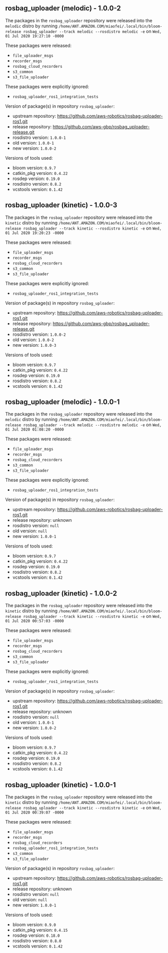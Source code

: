 ## rosbag_uploader (melodic) - 1.0.0-2

The packages in the `rosbag_uploader` repository were released into the `melodic` distro by running `/home/ANT.AMAZON.COM/miaofei/.local/bin/bloom-release rosbag_uploader --track melodic --rosdistro melodic -e` on `Wed, 01 Jul 2020 19:27:10 -0000`

These packages were released:
- `file_uploader_msgs`
- `recorder_msgs`
- `rosbag_cloud_recorders`
- `s3_common`
- `s3_file_uploader`

These packages were explicitly ignored:
- `rosbag_uploader_ros1_integration_tests`

Version of package(s) in repository `rosbag_uploader`:

- upstream repository: https://github.com/aws-robotics/rosbag-uploader-ros1.git
- release repository: https://github.com/aws-gbp/rosbag_uploader-release.git
- rosdistro version: `1.0.0-1`
- old version: `1.0.0-1`
- new version: `1.0.0-2`

Versions of tools used:

- bloom version: `0.9.7`
- catkin_pkg version: `0.4.22`
- rosdep version: `0.19.0`
- rosdistro version: `0.8.2`
- vcstools version: `0.1.42`


## rosbag_uploader (kinetic) - 1.0.0-3

The packages in the `rosbag_uploader` repository were released into the `kinetic` distro by running `/home/ANT.AMAZON.COM/miaofei/.local/bin/bloom-release rosbag_uploader --track kinetic --rosdistro kinetic -e` on `Wed, 01 Jul 2020 19:20:23 -0000`

These packages were released:
- `file_uploader_msgs`
- `recorder_msgs`
- `rosbag_cloud_recorders`
- `s3_common`
- `s3_file_uploader`

These packages were explicitly ignored:
- `rosbag_uploader_ros1_integration_tests`

Version of package(s) in repository `rosbag_uploader`:

- upstream repository: https://github.com/aws-robotics/rosbag-uploader-ros1.git
- release repository: https://github.com/aws-gbp/rosbag_uploader-release.git
- rosdistro version: `1.0.0-2`
- old version: `1.0.0-2`
- new version: `1.0.0-3`

Versions of tools used:

- bloom version: `0.9.7`
- catkin_pkg version: `0.4.22`
- rosdep version: `0.19.0`
- rosdistro version: `0.8.2`
- vcstools version: `0.1.42`


## rosbag_uploader (melodic) - 1.0.0-1

The packages in the `rosbag_uploader` repository were released into the `melodic` distro by running `/home/ANT.AMAZON.COM/miaofei/.local/bin/bloom-release rosbag_uploader --track melodic --rosdistro melodic -e` on `Wed, 01 Jul 2020 01:08:20 -0000`

These packages were released:
- `file_uploader_msgs`
- `recorder_msgs`
- `rosbag_cloud_recorders`
- `s3_common`
- `s3_file_uploader`

These packages were explicitly ignored:
- `rosbag_uploader_ros1_integration_tests`

Version of package(s) in repository `rosbag_uploader`:

- upstream repository: https://github.com/aws-robotics/rosbag-uploader-ros1.git
- release repository: unknown
- rosdistro version: `null`
- old version: `null`
- new version: `1.0.0-1`

Versions of tools used:

- bloom version: `0.9.7`
- catkin_pkg version: `0.4.22`
- rosdep version: `0.19.0`
- rosdistro version: `0.8.2`
- vcstools version: `0.1.42`


## rosbag_uploader (kinetic) - 1.0.0-2

The packages in the `rosbag_uploader` repository were released into the `kinetic` distro by running `/home/ANT.AMAZON.COM/miaofei/.local/bin/bloom-release rosbag_uploader --track kinetic --rosdistro kinetic -e` on `Wed, 01 Jul 2020 00:57:03 -0000`

These packages were released:
- `file_uploader_msgs`
- `recorder_msgs`
- `rosbag_cloud_recorders`
- `s3_common`
- `s3_file_uploader`

These packages were explicitly ignored:
- `rosbag_uploader_ros1_integration_tests`

Version of package(s) in repository `rosbag_uploader`:

- upstream repository: https://github.com/aws-robotics/rosbag-uploader-ros1.git
- release repository: unknown
- rosdistro version: `null`
- old version: `1.0.0-1`
- new version: `1.0.0-2`

Versions of tools used:

- bloom version: `0.9.7`
- catkin_pkg version: `0.4.22`
- rosdep version: `0.19.0`
- rosdistro version: `0.8.2`
- vcstools version: `0.1.42`


## rosbag_uploader (kinetic) - 1.0.0-1

The packages in the `rosbag_uploader` repository were released into the `kinetic` distro by running `/home/ANT.AMAZON.COM/miaofei/.local/bin/bloom-release rosbag_uploader --track kinetic --rosdistro kinetic -e` on `Wed, 01 Jul 2020 00:39:07 -0000`

These packages were released:
- `file_uploader_msgs`
- `recorder_msgs`
- `rosbag_cloud_recorders`
- `rosbag_uploader_ros1_integration_tests`
- `s3_common`
- `s3_file_uploader`

Version of package(s) in repository `rosbag_uploader`:

- upstream repository: https://github.com/aws-robotics/rosbag-uploader-ros1.git
- release repository: unknown
- rosdistro version: `null`
- old version: `null`
- new version: `1.0.0-1`

Versions of tools used:

- bloom version: `0.9.0`
- catkin_pkg version: `0.4.15`
- rosdep version: `0.18.0`
- rosdistro version: `0.8.0`
- vcstools version: `0.1.42`


